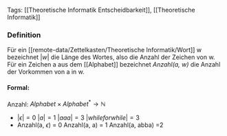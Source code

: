 Tags: [[Theoretische Informatik Entscheidbarkeit]], [[Theoretische Informatik]]

### Definition
Für ein [[remote-data/Zettelkasten/Theoretische Informatik/Wort]] w bezeichnet $|w|$ die Länge des Wortes, also die Anzahl der Zeichen von w. Für ein Zeichen a aus dem [[Alphabet]] bezeichnet *Anzahl(a, w)* die Anzahl der Vorkommen von a in w.

#### Formal: 
Anzahl: $Alphabet \times Alphabet^{*} \rightarrow \mathbb{N}$  
- $|\epsilon| = 0$      $|a| = 1$     $|aaa| = 3$      $|whileforwhile| = 3$ 
- Anzahl(a, $\epsilon$) = 0     Anzahl(a, a) = 1     Anzahl(a, abba)  =2